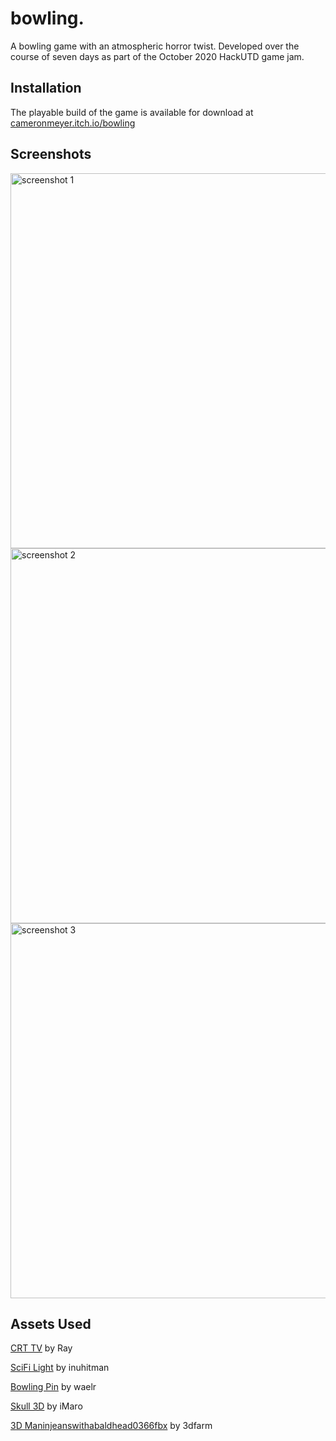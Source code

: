 # bowling.
A bowling game with an atmospheric horror twist. Developed over the course of seven days as part of the October 2020 HackUTD game jam.

## Installation
The playable build of the game is available for download at [cameronmeyer.itch.io/bowling](https://cameronmeyer.itch.io/bowling)

## Screenshots
<img src="https://img.itch.zone/aW1hZ2UvODA1NzI0LzQ1MTQ4NjYucG5n/original/R7x%2Flc.png" alt="screenshot 1" width="600"/>
<img src="https://img.itch.zone/aW1hZ2UvODA1NzI0LzQ1MTQ4NjUucG5n/original/9nGCU5.png" alt="screenshot 2" width="600"/>
<img src="https://img.itch.zone/aW1hZ2UvODA1NzI0LzQ1MTQ5MDkucG5n/original/Gx%2FFdL.png" alt="screenshot 3" width="600"/>

## Assets Used
[CRT TV](https://sketchfab.com/3d-models/crt-tv-5ab87913300f474a96b218b10c9ab3d4) by Ray

[SciFi Light](https://sketchfab.com/3d-models/scifi-light-04-97461e7908fa4053b3478dc8e7c542dd) by inuhitman

[Bowling Pin](https://www.turbosquid.com/3d-models/free-bowling-pin-3d-model/1103878) by waelr

[Skull 3D](https://www.turbosquid.com/3d-models/skull-3d-1452999) by iMaro

[3D Maninjeanswithabaldhead0366fbx](https://www.turbosquid.com/3d-models/3d-scanned-realistic-human-1640566) by 3dfarm
